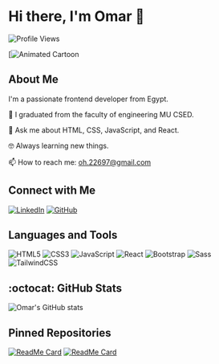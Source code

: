 # Hi there, I'm Omar 👋

![Profile Views](https://komarev.com/ghpvc/?username=your-username&color=blue)

[![Animated Cartoon](https://user-images.githubusercontent.com/74038190/235224431-e8c8c12e-6826-47f1-89fb-2ddad83b3abf.gif)


## About Me

I'm a passionate frontend developer from Egypt.

🏫 I graduated from the faculty of engineering MU CSED.

💬 Ask me about HTML, CSS, JavaScript, and React.

🤓 Always learning new things.

📫 How to reach me: [oh.22697@gmail.com](mailto:https://mail.google.com/mail/u/0/#inbox)

## Connect with Me

[![LinkedIn](https://img.shields.io/badge/LinkedIn-0077B5?style=for-the-badge&logo=linkedin&logoColor=white)](https://linkedin.com/in/omar-hassan97)
[![GitHub](https://img.shields.io/badge/GitHub-181717?style=for-the-badge&logo=github&logoColor=white)](https://github.com/omarhassan226)

## Languages and Tools

![HTML5](https://img.shields.io/badge/HTML5-E34F26?style=for-the-badge&logo=html5&logoColor=white)
![CSS3](https://img.shields.io/badge/CSS3-1572B6?style=for-the-badge&logo=css3&logoColor=white)
![JavaScript](https://img.shields.io/badge/JavaScript-F7DF1E?style=for-the-badge&logo=javascript&logoColor=black)
![React](https://img.shields.io/badge/React-61DAFB?style=for-the-badge&logo=react&logoColor=black)
![Bootstrap](https://img.shields.io/badge/Bootstrap-563D7C?style=for-the-badge&logo=bootstrap&logoColor=white)
![Sass](https://img.shields.io/badge/Sass-CC6699?style=for-the-badge&logo=sass&logoColor=white)
![TailwindCSS](https://img.shields.io/badge/Tailwind_CSS-38B2AC?style=for-the-badge&logo=tailwind-css&logoColor=white)

## :octocat: GitHub Stats

![Omar's GitHub stats](https://github-readme-stats.vercel.app/api?username=your-username&show_icons=true&theme=radical)

## Pinned Repositories

<!-- Pinned Repositories Start -->
[![ReadMe Card](https://github-readme-stats.vercel.app/api/pin/?username=your-username&repo=your-repo)](https://github.com/your-username/your-repo)
[![ReadMe Card](https://github-readme-stats.vercel.app/api/pin/?username=your-username&repo=your-repo)](https://github.com/your-username/your-repo)
<!-- Pinned Repositories End -->


